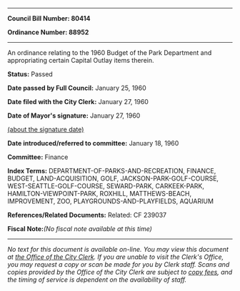 

********

**Council Bill Number: 80414**
   
**Ordinance Number: 88952**
********

 An ordinance relating to the 1960 Budget of the Park Department and appropriating certain Capital Outlay items therein.

**Status:** Passed
   
**Date passed by Full Council:** January 25, 1960
   
**Date filed with the City Clerk:** January 27, 1960
   
**Date of Mayor's signature:** January 27, 1960
   
[(about the signature date)](/~public/approvaldate.htm)
   
   
   
**Date introduced/referred to committee:** January 18, 1960
   
**Committee:** Finance
   
   
**Index Terms:** DEPARTMENT-OF-PARKS-AND-RECREATION, FINANCE, BUDGET, LAND-ACQUISITION, GOLF, JACKSON-PARK-GOLF-COURSE, WEST-SEATTLE-GOLF-COURSE, SEWARD-PARK, CARKEEK-PARK, HAMILTON-VIEWPOINT-PARK, ROXHILL, MATTHEWS-BEACH, IMPROVEMENT, ZOO, PLAYGROUNDS-AND-PLAYFIELDS, AQUARIUM

**References/Related Documents:** Related: CF 239037

**Fiscal Note:**_(No fiscal note available at this time)_
********

_No text for this document is available on-line. You may view this document at [the Office of the City Clerk](http://www.seattle.gov/leg/clerk/contactUs.htm). If you are unable to visit the Clerk's Office, you may request a copy or scan be made for you by Clerk staff. Scans and copies provided by the Office of the City Clerk are subject to [copy fees](http://clerk.seattle.gov/~public/clerkfees.htm), and the timing of service is dependent on the availability of staff._

